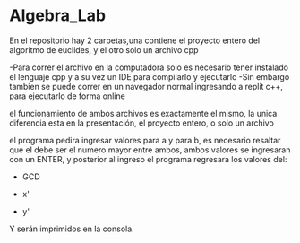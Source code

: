 # Algebra_Lab

En el repositorio hay 2 carpetas,una contiene el proyecto entero del algoritmo de euclides, y el otro solo un archivo cpp


-Para correr el archivo en la computadora solo es necesario tener instalado el lenguaje cpp y a su vez un IDE para compilarlo y ejecutarlo
-Sin embargo tambien se puede correr en un navegador normal ingresando a replit c++, para ejecutarlo de forma online


el funcionamiento de ambos archivos es exactamente el mismo, la unica diferencia esta en la presentación, el proyecto entero, o solo un archivo


el programa pedira ingresar valores para a y para b, es necesario resaltar que el  debe ser el numero mayor entre ambos, ambos valores se ingresaran con un ENTER, y posterior al ingreso el programa regresara los valores del:
  - GCD
  
  - x'
  
 
  - y'

Y serán imprimidos en la consola.
